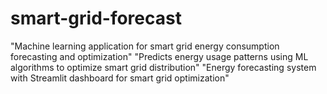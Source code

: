# smart-grid-forecast
"Machine learning application for smart grid energy consumption forecasting and optimization"
"Predicts energy usage patterns using ML algorithms to optimize smart grid distribution"
"Energy forecasting system with Streamlit dashboard for smart grid optimization"

